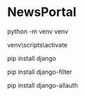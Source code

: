 # NewsPortal

python -m venv venv 

venv\scripts\activate 

pip install django

pip install django-filter

pip install django-allauth

